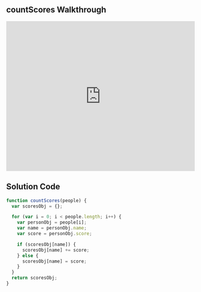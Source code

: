 ## countScores Walkthrough

<iframe src="https://player.vimeo.com/video/207348542" width="100%" height="400" frameborder="0" webkitallowfullscreen mozallowfullscreen allowfullscreen></iframe>

## Solution Code

```js
function countScores(people) {
  var scoresObj = {};

  for (var i = 0; i < people.length; i++) {
    var personObj = people[i];
    var name = personObj.name;
    var score = personObj.score;

    if (scoresObj[name]) {
      scoresObj[name] += score;
    } else {
      scoresObj[name] = score;
    }
  }
  return scoresObj;
}
```
